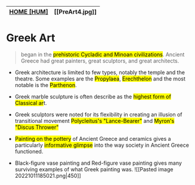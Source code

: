 | **[HOME [HUM]](HUM101.md#^HUMART3)** | **[[PreArt4.jpg]]** | 
| --------------------------------- | ------------------- |

# Greek Art
> began in the <mark class="hltr-blue">prehistoric Cycladic and Minoan civilizations</mark>. Ancient Greece had great painters, great sculptors, and great architects. 

- Greek architecture is limited to few types, notably the temple and the theatre. Some examples are the <mark class="hltr-blue">Propylaea</mark>, <mark class="hltr-blue">Erechthelon</mark> and the most notable is the <mark class="hltr-blue">Parthenon</mark>.
- Greek marble sculpture is often describe as the <mark class="hltr-blue">highest form of Classical ar</mark>t.
- Greek sculptors were noted for its flexibility in creating an illusion of transitional movement <mark class="hltr-blue">Polycleitus's "Lance-Bearer"</mark> and <mark class="hltr-blue">Myron's "Discus Thrower"</mark>
- <mark class="hltr-lightgreen">Painting on the pottery</mark> of Ancient Greece and ceramics gives a particularly <mark class="hltr-lightgreen">informative glimpse</mark> into the way society in Ancient Greece functioned.

- Black-figure vase painting and Red-figure vase painting gives many surviving examples of what Greek painting was.
![[Pasted image 20221011185021.png|450]]
